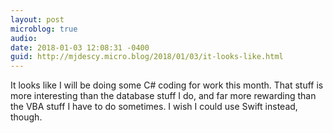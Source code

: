 ```yaml
---
layout: post
microblog: true
audio: 
date: 2018-01-03 12:08:31 -0400
guid: http://mjdescy.micro.blog/2018/01/03/it-looks-like.html
---
```

It looks like I will be doing some C# coding for work this month. That stuff is more interesting than the database stuff I do, and far more rewarding than the VBA stuff I have to do sometimes. I wish I could use Swift instead, though.
